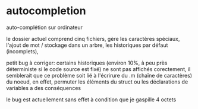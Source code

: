 # autocompletion
auto-complétion sur ordinateur

le dossier actuel comprend cinq fichiers,
gère les caractères spéciaux,
l'ajout de mot / stockage dans un arbre,
les historiques par défaut (incomplets),

petit bug à corriger: certains historiques (environ 10%, à peu près déterministe si le code source est fixé) ne sont pas affichés corectement, il semblerait que ce problème soit lié à l'écrirure du .m (chaîne de caractères) du noeud,
en effet, permuter les éléments du struct ou les déclarations de variables a des conséquences

le bug est actuellement sans effet à condition que je gaspille 4 octets
